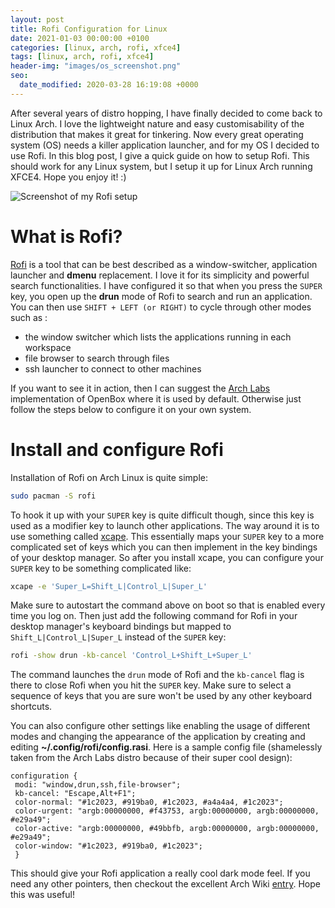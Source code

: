 ```yaml
---
layout: post
title: Rofi Configuration for Linux
date: 2021-01-03 00:00:00 +0100
categories: [linux, arch, rofi, xfce4]
tags: [linux, arch, rofi, xfce4]
header-img: "images/os_screenshot.png"
seo:
  date_modified: 2020-03-28 16:19:08 +0000
---
```


After several years of distro hopping, I have finally decided to come back to Linux Arch. I love the lightweight nature and easy customisability of the distribution that makes it great for tinkering. Now every great operating system (OS) needs a killer application launcher, and for my OS I decided to use Rofi. In this blog post, I give a quick guide on how to setup Rofi. This should work for any Linux system, but I setup it up for Linux Arch running XFCE4. Hope you enjoy it! :)

![Screenshot of my Rofi setup](https://keepfloyding.github.io/images/os_screenshot.png)


# What is Rofi?

[Rofi](https://github.com/davatorium/rofi) is a tool that can be best described as a window-switcher, application launcher and **dmenu** replacement. I love it for its simplicity and powerful search functionalities. I have configured it so that when you press the `SUPER` key, you open up the **drun** mode of Rofi to search and run an application. You can then use `SHIFT + LEFT (or RIGHT)` to cycle through other modes such as :
* the window switcher which lists the applications running in each workspace
* file browser to search through files
* ssh launcher to connect to other machines 

If you want to see it in action, then I can suggest the [Arch Labs](https://archlabslinux.com/) implementation of OpenBox where it is used by default. Otherwise just follow the steps below to configure it on your own system. 


# Install and configure Rofi

Installation of Rofi on Arch Linux is quite simple:

```bash
sudo pacman -S rofi
```

To hook it up with your `SUPER` key is quite difficult though, since this key is used as a modifier key to launch other applications. The way around it is to use something called [xcape](https://github.com/alols/xcape). This essentially maps your `SUPER` key to a more complicated set of keys which you can then implement in the key bindings of your desktop manager. So after you install xcape, you can configure your `SUPER` key to be something complicated like:

```bash
xcape -e 'Super_L=Shift_L|Control_L|Super_L'
```

Make sure to autostart the command above on boot so that is enabled every time you log on. Then just add the following command for Rofi in your desktop manager's keyboard bindings but mapped to `Shift_L|Control_L|Super_L` instead of the `SUPER` key:

```bash
rofi -show drun -kb-cancel 'Control_L+Shift_L+Super_L'
```

The command launches the `drun` mode of Rofi and the `kb-cancel` flag is there to close Rofi when you hit the `SUPER` key. Make sure to select a sequence of keys that you are sure won't be used by any other keyboard shortcuts.

You can also configure other settings like enabling the usage of different modes and changing the appearance of the application by creating and editing **~/.config/rofi/config.rasi**. Here is a sample config file (shamelessly taken from the Arch Labs distro because of their super cool design):
```
configuration {
 modi: "window,drun,ssh,file-browser";
 kb-cancel: "Escape,Alt+F1";
 color-normal: "#1c2023, #919ba0, #1c2023, #a4a4a4, #1c2023";
 color-urgent: "argb:00000000, #f43753, argb:00000000, argb:00000000, #e29a49";
 color-active: "argb:00000000, #49bbfb, argb:00000000, argb:00000000, #e29a49";
 color-window: "#1c2023, #919ba0, #1c2023";
 }
 ```

 This should give your Rofi application a really cool dark mode feel. If you need any other pointers, then checkout the excellent Arch Wiki [entry](https://wiki.archlinux.org/index.php/Rofi).  Hope this was useful!